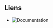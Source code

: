 ## Liens
- ![Documentation]([https://github.com/JneiraS/prixGoncourt/blob/develop/Documentation.md](https://docsify-this.net/?basePath=https://raw.githubusercontent.com/JneiraS/prixGoncourt/develop&homepage=Documentation.md#/))
